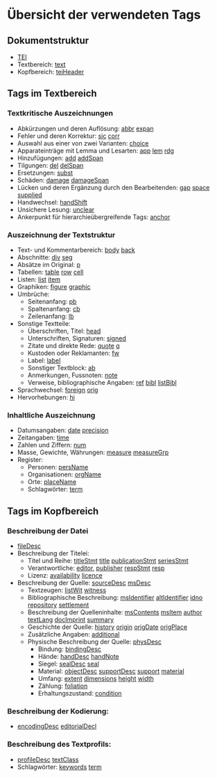 # Übersicht der verwendeten Tags

## Dokumentstruktur
- [TEI](TEI.de.md)
- Textbereich: [text](text.de.md)
- Kopfbereich: [teiHeader](teiHeader.de.md)

## Tags im Textbereich

### Textkritische Auszeichnungen
- Abkürzungen und deren Auflösung: [abbr](abbr.de.md) [expan](expan.de.md)
- Fehler und deren Korrektur: [sic](sic.de.md) [corr](corr.de.md)
- Auswahl aus einer von zwei Varianten: [choice](choice.de.md)
- Apparateinträge mit Lemma und Lesarten: [app](app.de.md)
    [lem](lem.de.md) [rdg](rdg.de.md) 
- Hinzufügungen: [add](add.de.md)
    [addSpan](addSpan.de.md)
- Tilgungen: [del](del.de.md) [delSpan](delSpan.de.md)
- Ersetzungen: [subst](subst.de.md)
- Schäden: [damage](damage.de.md) 
    [damageSpan](damageSpan.de.md)
- Lücken und deren Ergänzung durch den Bearbeitenden: [gap](gap.de.md)
    [space](space.de.md) [supplied](supplied.de.md)
- Handwechsel: [handShift](handShift.de.md)
- Unsichere Lesung: [unclear](unclear.de.md)
- Ankerpunkt für hierarchieübergreifende Tags: [anchor](anchor.de.md)
  
### Auszeichnung der Textstruktur
- Text- und Kommentarbereich: [body](body.de.md) [back](back.de.md)
- Abschnitte: [div](div.de.md) [seg](seg.de.md)
- Absätze im Original: [p](p.de.md)
- Tabellen: [table](table.de.md) [row](row.de.md) [cell](cell.de.md)
- Listen: [list](list.de.md) [item](item.de.md)
- Graphiken: [figure](figure.de.md) [graphic](graphic.de.md)
- Umbrüche:
    - Seitenanfang: [pb](pb.de.md) 
    - Spaltenanfang: [cb](cb.de.md) 
    - Zeilenanfang: [lb](lb.de.md) 
- Sonstige Textteile:
    - Überschriften, Titel: [head](head.de.md) 
    - Unterschriften, Signaturen: [signed](signed.de.md)
    - Zitate und direkte Rede: [quote](quote.de.md) [q](q.de.md)
    - Kustoden oder Reklamanten: [fw](fw.de.md)
    - Label: [label](label.de.md)
    - Sonstiger Textblock: [ab](ab.de.md)
    - Anmerkungen, Fussnoten: [note](note.de.md)
    - Verweise, bibliographische Angaben: [ref](ref.de.md)
      [bibl](bibl.de.md) [listBibl](listBibl.de.md)
- Sprachwechsel: [foreign](foreign.de.md) [orig](orig.de.md)
- Hervorhebungen: [hi](hi.de.md)

### Inhaltliche Auszeichnung
- Datumsangaben: [date](date.de.md) [precision](precision.de.md)
- Zeitangaben: [time](time.de.md)
- Zahlen und Ziffern: [num](num.de.md) 
- Masse, Gewichte, Währungen: [measure](measure.de.md)
    [measureGrp](measureGrp.de.md)
- Register:
    - Personen: [persName](persName.de.md)
    - Organisationen: [orgName](orgName.de.md)
    - Orte: [placeName](placeName.de.md)
    - Schlagwörter: [term](term.de.md)

## Tags im Kopfbereich

### Beschreibung der Datei
- [fileDesc](fileDesc.de.md)
- Beschreibung der Titelei: 
    - Titel und Reihe: [titleStmt](titleStmt.de.md) [title](title.de.md)
        [publicationStmt](publicationStmt.de.md) 
        [seriesStmt](seriesStmt.de.md)
    - Verantwortliche: [editor](editor.de.md), [publisher](publisher.de.md) 
      [respStmt](respStmt.de.md) [resp](resp.de.md)
    - Lizenz: [availability](availability.de.md) [licence](licence.de.md)
- Beschreibung der Quelle: [sourceDesc](sourceDesc.de.md)
  [msDesc](msDesc.de.md)
    - Textzeugen: [listWit](listWit.de.md) [witness](witness.de.md)
    - Bibliographische Beschreibung: [msIdentifier](msIdentifier.de.md) 
      [altIdentifier](altIdentifier.de.md) [idno](idno.de.md) 
      [repository](repository.de.md) [settlement](settlement.de.md)
    - Beschreibung der Quelleninhalte: [msContents](msContents.de.md) 
      [msItem](msItem.de.md) [author](author.de.md) 
      [textLang](textLang.de.md) [docImprint](docImprint.de.md) 
      [summary](summary.de.md)
    - Geschichte der Quelle: [history](history.de.md) [origin](origin.de.md) 
      [origDate](origDate.de.md) [origPlace](origPlace.de.md)
    - Zusätzliche Angaben: [additional](additional.de.md)
    - Physische Beschreibung der Quelle: [physDesc](physDesc.de.md)
        - Bindung: [bindingDesc](bindingDesc.de.md)
        - Hände: [handDesc](handDesc.de.md) [handNote](handNote.de.md)
        - Siegel: [sealDesc](sealDesc.de.md) [seal](seal.de.md)
        - Material: [objectDesc](objectDesc.de.md)
          [supportDesc](supportDesc.de.md) [support](support.de.md) 
          [material](material.de.md)
        - Umfang: [extent](extent.de.md) [dimensions](dimensions.de.md) 
          [height](height.de.md) [width](width.de.md)
        - Zählung: [foliation](foliation.de.md)
        - Erhaltungszustand: [condition](condition.de.md)

### Beschreibung der Kodierung: 
- [encodingDesc](encodingDesc.de.md) [editorialDecl](editorialDecl.de.md)

### Beschreibung des Textprofils: 
- [profileDesc](profileDesc.de.md) [textClass](textClass.de.md)
- Schlagwörter: [keywords](keywords.de.md) [term](term.de.md)